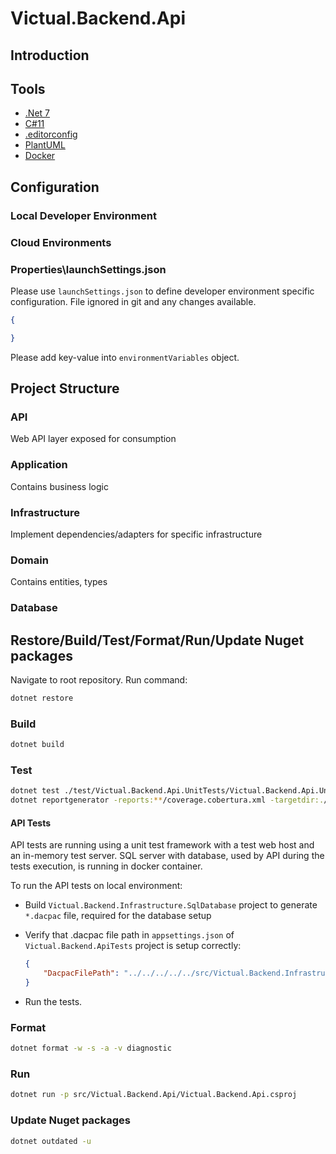 # Victual.Backend.Api

## Introduction


## Tools

-   [.Net 7](https://dotnet.microsoft.com/download/dotnet/7.0)
-   [C#11](https://docs.microsoft.com/en-us/dotnet/csharp/whats-new/csharp-11)
-   [.editorconfig](https://editorconfig.org/)
-   [PlantUML](https://plantuml.com/)
-   [Docker](https://docs.docker.com/docker-for-windows/install/)

## Configuration

### Local Developer Environment


### Cloud Environments


### Properties\launchSettings.json

Please use `launchSettings.json` to define developer environment specific configuration. File ignored in git and any changes available.

```json
{

}
```

Please add key-value into `environmentVariables` object.

## Project Structure

### API

Web API layer exposed for consumption

### Application

Contains business logic

### Infrastructure

Implement dependencies/adapters for specific infrastructure

### Domain

Contains entities, types

### Database

## Restore/Build/Test/Format/Run/Update Nuget packages

Navigate to root repository. Run command:

```bash
dotnet restore
```

### Build

```bash
dotnet build
```

### Test

```bash
dotnet test ./test/Victual.Backend.Api.UnitTests/Victual.Backend.Api.UnitTests.csproj --collect "XPlat Code coverage"
dotnet reportgenerator -reports:**/coverage.cobertura.xml -targetdir:./coverlet/reports -reporttypes:html
```

#### API Tests

API tests are running using a unit test framework with a test web host and an in-memory test server.
SQL server with database, used by API during the tests execution, is running in docker container.

To run the API tests on local environment:

-   Build `Victual.Backend.Infrastructure.SqlDatabase` project to generate `*.dacpac` file, required for the database setup
-   Verify that .dacpac file path in `appsettings.json` of `Victual.Backend.ApiTests` project is setup correctly:

    ```json
    {
        "DacpacFilePath": "../../../../../src/Victual.Backend.Infrastructure.SqlDatabase/bin/Debug/Victual.Backend.Infrastructure.SqlDatabase.dacpac"
    }
    ```

-   Run the tests.

### Format

```bash
dotnet format -w -s -a -v diagnostic
```

### Run

```bash
dotnet run -p src/Victual.Backend.Api/Victual.Backend.Api.csproj
```

### Update Nuget packages

```bash
dotnet outdated -u
```
